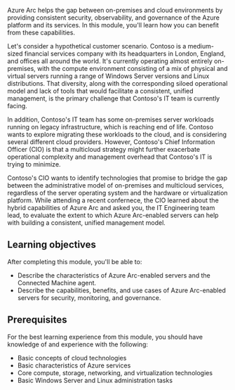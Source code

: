 Azure Arc helps the gap between on-premises and cloud environments by providing consistent security, observability, and governance of the Azure platform and its services. In this module, you'll learn how you can benefit from these capabilities. 

Let's consider a hypothetical customer scenario. Contoso is a medium-sized financial services company with its headquarters in London, England, and offices all around the world. It's currently operating almost entirely on-premises, with the compute environment consisting of a mix of physical and virtual servers running a range of Windows Server versions and Linux distributions. That diversity, along with the corresponding siloed operational model and lack of tools that would facilitate a consistent, unified management, is the primary challenge that Contoso's IT team is currently facing.

In addition, Contoso's IT team has some on-premises server workloads running on legacy infrastructure, which is reaching end of life. Contoso wants to explore migrating these workloads to the cloud, and is considering several different cloud providers. However, Contoso's Chief Information Officer (CIO) is that a multicloud strategy might further exacerbate operational complexity and management overhead that Contoso's IT is trying to minimize.

Contoso's CIO wants to identify technologies that promise to bridge the gap between the administrative model of on-premises and multicloud services, regardless of the server operating system and the hardware or virtualization platform. While attending a recent confernece, the CIO learned about the hybrid capabilities of Azure Arc and asked you, the IT Engineering team lead, to evaluate the extent to which Azure Arc-enabled servers can help with building a consistent, unified management model.

## Learning objectives

After completing this module, you'll be able to:

- Describe the characteristics of Azure Arc-enabled servers and the Connected Machine agent.
- Describe the capabilities, benefits, and use cases of Azure Arc-enabled servers for security, monitoring, and governance.

## Prerequisites

For the best learning experience from this module, you should have knowledge of and experience with the following:

- Basic concepts of cloud technologies
- Basic characteristics of Azure services
- Core compute, storage, networking, and virtualization technologies
- Basic Windows Server and Linux administration tasks
